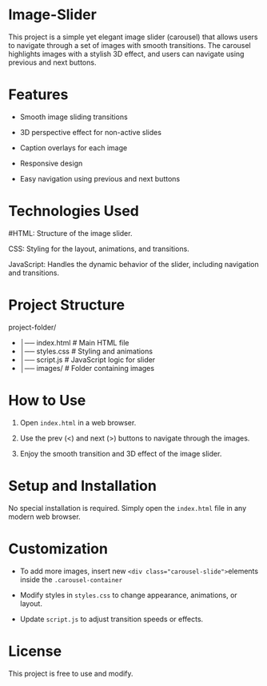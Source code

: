 # Image-Slider

This project is a simple yet elegant image slider (carousel) that allows users to navigate through a set of images with smooth transitions. The carousel highlights images with a stylish 3D effect, and users can navigate using previous and next buttons.

# Features
- Smooth image sliding transitions

- 3D perspective effect for non-active slides

- Caption overlays for each image

- Responsive design

- Easy navigation using previous and next buttons

# Technologies Used

#HTML: Structure of the image slider.

CSS: Styling for the layout, animations, and transitions.

JavaScript: Handles the dynamic behavior of the slider, including navigation and transitions.

# Project Structure

project-folder/
- │── index.html        # Main HTML file
- │── styles.css        # Styling and animations
- │── script.js         # JavaScript logic for slider
- │── images/           # Folder containing images

# How to Use

1. Open  `index.html` in a web browser.

2. Use the prev (<) and next (>) buttons to navigate through the images.

3. Enjoy the smooth transition and 3D effect of the image slider.

# Setup and Installation

No special installation is required. Simply open the `index.html` file in any modern web browser.

# Customization

- To add more images, insert new `<div class="carousel-slide">`elements inside the `.carousel-container`

- Modify styles in `styles.css` to change appearance, animations, or layout.

- Update `script.js` to adjust transition speeds or effects.

# License

This project is free to use and modify.
